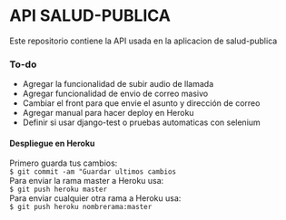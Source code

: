 # API SALUD-PUBLICA

Este repositorio contiene la API usada en la aplicacion de salud-publica

### To-do
- Agregar la funcionalidad de subir audio de llamada
- Agregar funcionalidad de envio de correo masivo
- Cambiar el front para que envie el asunto y dirección de correo
- Agregar manual para hacer deploy en Heroku
- Definir si usar django-test o pruebas automaticas con selenium

#### Despliegue en Heroku
Primero guarda tus cambios:\
`$ git commit -am "Guardar ultimos cambios`\
Para enviar la rama master a Heroku usa:\
`$ git push heroku master`\
Para enviar cualquier otra rama a Heroku usa:\
`$ git push heroku nombrerama:master`
